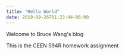 ```yaml
---
title: "Hello World"
date: 2019-09-26T01:23:44-06:00
---
```


Welcome to Bruce Wang's blog

This is the CEEN 594R homework assignment